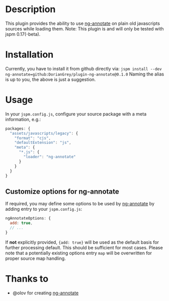 # Description
This plugin provides the ability to use [ng-annotate](https://github.com/olov/ng-annotate) on plain old javascripts sources while loading them. Note: This plugin is and will only be tested with jspm 0.17(-beta).
# Installation
Currently, you have to install it from github directly via:
```jspm install --dev ng-annotate=github:DorianGrey/plugin-ng-annotate@0.1.0```
Naming the alias is up to you, the above is just a suggestion.

# Usage
In your `jspm.config.js`, configure your source package with a meta information, e.g.:
```javascript
packages: {
  "assets/javascripts/legacy": {
    "format": "cjs",
    "defaultExtension": "js",
    "meta": {
      "*.js": {
        "loader": "ng-annotate"
      }
    }
  }
}
```
## Customize options for ng-annotate
If required, you may define some options to be used by [ng-annotate](https://github.com/olov/ng-annotate) by adding entry to your `jspm.config.js`:
```javascript
ngAnnotateOptions: {
  add: true,
  // ...
}
```
If **not** explicitly provided, `{add: true}` will be used as the default basis for further processing default. This should be sufficient for most cases. Please note that a potentially existing options entry `map` will be overwritten for proper source map handling.

# Thanks to
- @olov for creating [ng-annotate](https://github.com/olov/ng-annotate)
